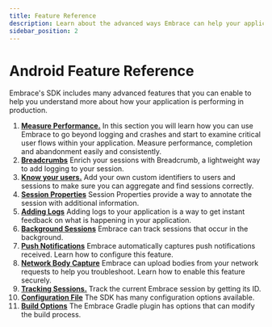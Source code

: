 ```yaml
---
title: Feature Reference
description: Learn about the advanced ways Embrace can help your application
sidebar_position: 2
---
```


# Android Feature Reference

Embrace's SDK includes many advanced features that you can enable to help you understand more about
how your application is performing in production.

1. [**Measure Performance.**](/android/features/performance-monitoring.md) In this section you will learn how you can use Embrace to go beyond logging and crashes and start to examine critical user flows within your application. Measure performance, completion and abandonment easily and consistently.
2. [**Breadcrumbs**](/android/features/breadcrumbs.md) Enrich your sessions with Breadcrumb, a lightweight way to add logging to your session. 
3. [**Know your users.**](/android/features/identify-users.md) Add your own custom identifiers to users and sessions to make sure you can aggregate and find sessions correctly.
4. [**Session Properties**](/android/features/session-properties.md) Session Properties provide a way to annotate the session with additional information.
5. [**Adding Logs**](android/features/log-message-api.md) Adding logs to your application is a way to get instant feedback on what is happening in your application.
6. [**Background Sessions**](/android/features/background-sessions.md) Embrace can track sessions that occur in the background.
7. [**Push Notifications**](/android/features/push-notifications.md) Embrace automatically captures push notifications received. Learn how to configure this feature.
8. [**Network Body Capture**](/android/features/network-body-capture.md) Embrace can upload bodies from your network requests to help you troubleshoot. Learn how to enable this feature securely.
9. [**Tracking Sessions.**](/android/features/tracking-sessions.md) Track the current Embrace session by getting its ID.
10. [**Configuration File**](/android/features/configuration-file.md) The SDK has many configuration options available.
11. [**Build Options**](/android/features/build-options.md) The Embrace Gradle plugin has options that can modify the build process.
